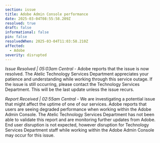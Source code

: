```yaml
---
section: issue
title: Adobe Admin Console performance
date: 2025-03-04T08:55:58.209Z
resolved: true
draft: false
informational: false
pin: false
resolvedWhen: 2025-03-04T11:03:58.210Z
affected:
  - Adobe
severity: disrupted
---
```

*Issue Resolved | 05:03am Central* - Adobe reports that the issue is now resolved. The Atelic Technology Services Department appreciates your patience and understanding while working through this service outage. If the issue is still occurring, please contact the Technology Services Department. This will be the last update unless the issue recurs.

*Report Received | 02:55am Central* - We are investigating a potential issue that might affect the uptime of one of our services. Adobe reports that users are seeing degraded performance when working within the Adobe Admin Console. The Atelic Technology Services Department has not been able to validate this report and are monitoring further updates from Adobe. End user disruption is not expected, however disruption for Technology Services Department staff while working within the Adobe Admin Console may occur for this issue.